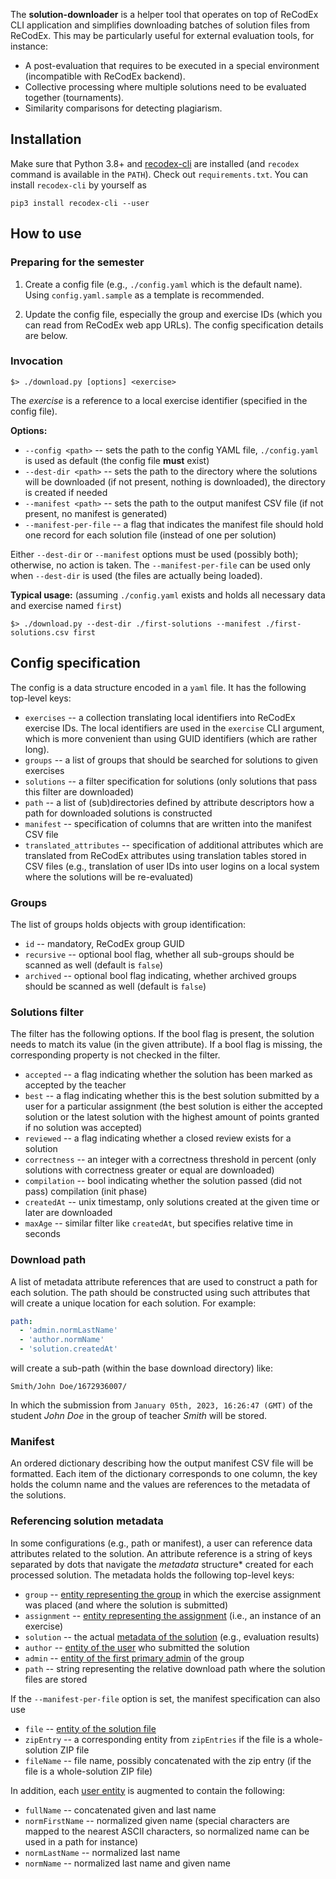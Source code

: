 The **solution-downloader** is a helper tool that operates on top of ReCodEx CLI application and simplifies downloading batches of solution files from ReCodEx. This may be particularly useful for external evaluation tools, for instance:

- A post-evaluation that requires to be executed in a special environment (incompatible with ReCodEx backend).
- Collective processing where multiple solutions need to be evaluated together (tournaments).
- Similarity comparisons for detecting plagiarism.

## Installation

Make sure that Python 3.8+ and [recodex-cli](https://github.com/ReCodEx/cli) are installed (and `recodex` command is available in the `PATH`). Check out `requirements.txt`. You can install `recodex-cli` by yourself as
```
pip3 install recodex-cli --user
```

## How to use

### Preparing for the semester

1. Create a config file (e.g., `./config.yaml` which is the default name). Using `config.yaml.sample` as a template is recommended.

2. Update the config file, especially the group and exercise IDs (which you can read from ReCodEx web app URLs). The config specification details are below.

### Invocation

```
$> ./download.py [options] <exercise>
```

The *exercise* is a reference to a local exercise identifier (specified in the config file).

**Options:**
- `--config <path>` -- sets the path to the config YAML file, `./config.yaml` is used as default (the config file **must** exist)
- `--dest-dir <path>` -- sets the path to the directory where the solutions will be downloaded (if not present, nothing is downloaded), the directory is created if needed
- `--manifest <path>` -- sets the path to the output manifest CSV file (if not present, no manifest is generated)
- `--manifest-per-file` -- a flag that indicates the manifest file should hold one record for each solution file (instead of one per solution)

Either `--dest-dir` or `--manifest` options must be used (possibly both); otherwise, no action is taken. The `--manifest-per-file` can be used only when `--dest-dir` is used (the files are actually being loaded).

**Typical usage:** (assuming `./config.yaml` exists and holds all necessary data and exercise named `first`)
```
$> ./download.py --dest-dir ./first-solutions --manifest ./first-solutions.csv first
```


## Config specification

The config is a data structure encoded in a `yaml` file. It has the following top-level keys:

- `exercises` -- a collection translating local identifiers into ReCodEx exercise IDs. The local identifiers are used in the `exercise` CLI argument, which is more convenient than using GUID identifiers (which are rather long).
- `groups` -- a list of groups that should be searched for solutions to given exercises
- `solutions` -- a filter specification for solutions (only solutions that pass this filter are downloaded)
- `path` -- a list of (sub)directories defined by attribute descriptors how a path for downloaded solutions is constructed
- `manifest` -- specification of columns that are written into the manifest CSV file
- `translated_attributes` -- specification of additional attributes which are translated from ReCodEx attributes using translation tables stored in CSV files (e.g., translation of user IDs into user logins on a local system where the solutions will be re-evaluated)


### Groups

The list of groups holds objects with group identification:
- `id` -- mandatory, ReCodEx group GUID
- `recursive` -- optional bool flag, whether all sub-groups should be scanned as well (default is `false`)
- `archived` -- optional bool flag indicating, whether archived groups should be scanned as well (default is `false`)

### Solutions filter

The filter has the following options. If the bool flag is present, the solution needs to match its value (in the given attribute). If a bool flag is missing, the corresponding property is not checked in the filter.

- `accepted` -- a flag indicating whether the solution has been marked as accepted by the teacher
- `best` -- a flag indicating whether this is the best solution submitted by a user for a particular assignment (the best solution is either the accepted solution or the latest solution with the highest amount of points granted if no solution was accepted)
- `reviewed` -- a flag indicating whether a closed review exists for a solution
- `correctness` -- an integer with a correctness threshold in percent (only solutions with correctness greater or equal are downloaded)
- `compilation` -- bool indicating whether the solution passed (did not pass) compilation (init phase)
- `createdAt` -- unix timestamp, only solutions created at the given time or later are downloaded
- `maxAge` -- similar filter like `createdAt`, but specifies relative time in seconds

### Download path

A list of metadata attribute references that are used to construct a path for each solution. The path should be constructed using such attributes that will create a unique location for each solution. For example:
```yaml
path:
  - 'admin.normLastName'
  - 'author.normName'
  - 'solution.createdAt'
```
will create a sub-path (within the base download directory) like:
```
Smith/John Doe/1672936007/
```
In which the submission from `January 05th, 2023, 16:26:47 (GMT)` of the student *John Doe* in the group of teacher *Smith* will be stored.

### Manifest

An ordered dictionary describing how the output manifest CSV file will be formatted. Each item of the dictionary corresponds to one column, the key holds the column name and the values are references to the metadata of the solutions.

### Referencing solution metadata

In some configurations (e.g., path or manifest), a user can reference data attributes related to the solution. An attribute reference is a string of keys separated by dots that navigate the _metadata_ structure* created for each processed solution. The metadata holds the following top-level keys:

- `group` -- [entity representing the group](https://github.com/ReCodEx/api/blob/master/app/model/view/GroupViewFactory.php) in which the exercise assignment was placed (and where the solution is submitted)
- `assignment` -- [entity representing the assignment](https://github.com/ReCodEx/api/blob/master/app/model/view/AssignmentViewFactory.php) (i.e., an instance of an exercise)
- `solution` -- the actual [metadata of the solution](https://github.com/ReCodEx/api/blob/master/app/model/view/AssignmentSolutionViewFactory.php) (e.g., evaluation results)
- `author` -- [entity of the user](https://github.com/ReCodEx/api/blob/master/app/model/view/UserViewFactory.php) who submitted the solution
- `admin` -- [entity of the first primary admin](https://github.com/ReCodEx/api/blob/master/app/model/view/UserViewFactory.php) of the group
- `path` -- string representing the relative download path where the solution files are stored

If the `--manifest-per-file` option is set, the manifest specification can also use
- `file` -- [entity of the solution file]()
- `zipEntry` -- a corresponding entity from `zipEntries` if the file is a whole-solution ZIP file
- `fileName` -- file name, possibly concatenated with the zip entry (if the file is a whole-solution ZIP file)

In addition, each [user entity](https://github.com/ReCodEx/api/blob/master/app/model/view/UserViewFactory.php) is augmented to contain the following:
- `fullName` -- concatenated given and last name
- `normFirstName` -- normalized given name (special characters are mapped to the nearest ASCII characters, so normalized name can be used in a path for instance)
- `normLastName` -- normalized last name
- `normName` -- normalized last name and given name

